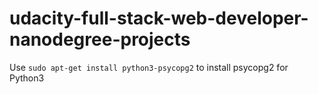 # udacity-full-stack-web-developer-nanodegree-projects

Use `sudo apt-get install python3-psycopg2` to install psycopg2 for Python3